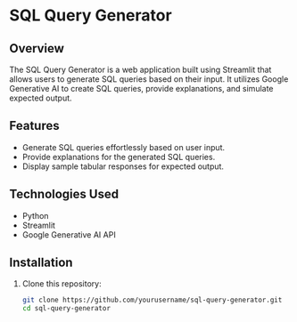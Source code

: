 # SQL Query Generator

## Overview

The SQL Query Generator is a web application built using Streamlit that allows users to generate SQL queries based on their input. It utilizes Google Generative AI to create SQL queries, provide explanations, and simulate expected output.

## Features

- Generate SQL queries effortlessly based on user input.
- Provide explanations for the generated SQL queries.
- Display sample tabular responses for expected output.

## Technologies Used

- Python
- Streamlit
- Google Generative AI API

## Installation

1. Clone this repository:
   ```bash
   git clone https://github.com/yourusername/sql-query-generator.git
   cd sql-query-generator
```
